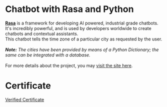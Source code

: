 # Chatbot with Rasa and Python
<b><a href="https://rasa.com/">Rasa</a></b> is a framework for developing AI powered, industrial grade chatbots. It's incredibly powerful, and is used by developers worldwide to create chatbots and contextual assistants.<br>
This chatbot tells the time zone of a particular city as requested by the user.<br><br>
<i><b>Note:</b> The cities have been provided by means of a Python Dictionary; the same can be integrated with a database.</i><br><br>
For more details about the project, you may <a href="https://www.coursera.org/projects/chatbot-rasa-python">visit the site here</a>.
# Certificate
<a href="https://www.coursera.org/account/accomplishments/certificate/8AVDBWBYX8MU">Verified Certificate</a><br>
